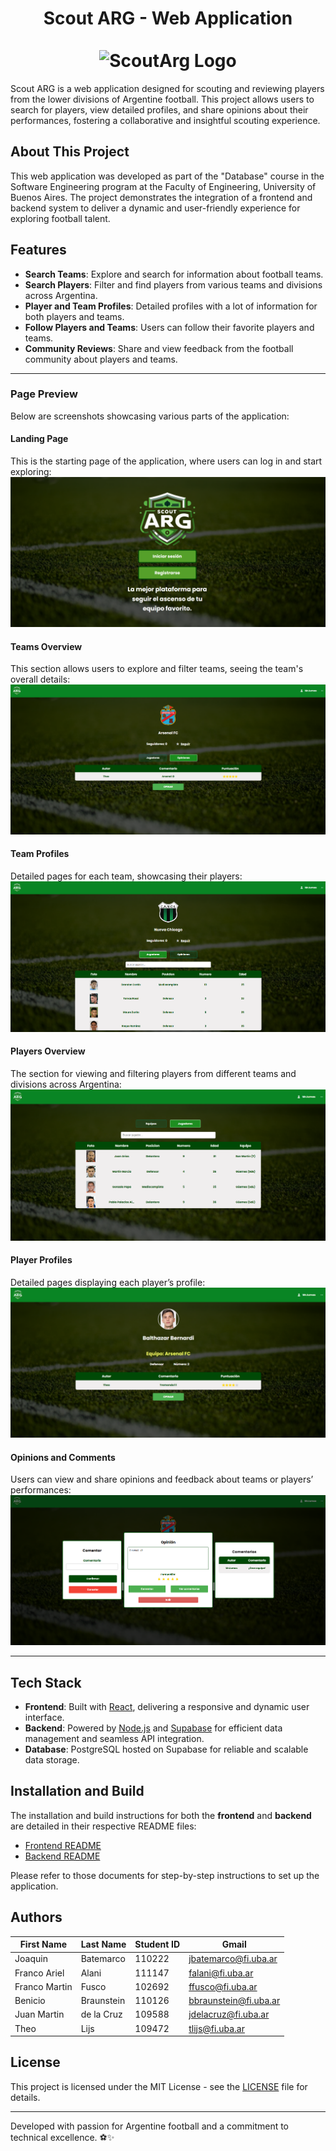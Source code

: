 <div align="center">
  <h1 align="center">
    Scout ARG - Web Application
    <br />
    <br />
      <img src="img/favicon.ico" alt="ScoutArg Logo" style="width:30%;">
  </h1>
</div> 

Scout ARG is a web application designed for scouting and reviewing players from the lower divisions of Argentine football. This project allows users to search for players, view detailed profiles, and share opinions about their performances, fostering a collaborative and insightful scouting experience.  

## About This Project  

This web application was developed as part of the "Database" course in the Software Engineering program at the Faculty of Engineering, University of Buenos Aires. The project demonstrates the integration of a frontend and backend system to deliver a dynamic and user-friendly experience for exploring football talent.

## Features  
- **Search Teams**: Explore and search for information about football teams.
- **Search Players**: Filter and find players from various teams and divisions across Argentina.  
- **Player and Team Profiles**: Detailed profiles with a lot of information for both players and teams.  
- **Follow Players and Teams**: Users can follow their favorite players and teams.  
- **Community Reviews**: Share and view feedback from the football community about players and teams.

---

### Page Preview  
Below are screenshots showcasing various parts of the application:  

#### Landing Page  
This is the starting page of the application, where users can log in and start exploring:  
<img src="img/landing_page.png" alt="Landing Page">  


#### Teams Overview  
This section allows users to explore and filter teams, seeing the team's overall details:  
<img src="img/team_op.png" alt="Teams Overview">  

#### Team Profiles  
Detailed pages for each team, showcasing their players:  
<img src="img/team_page.png" alt="Team Page">  

#### Players Overview  
The section for viewing and filtering players from different teams and divisions across Argentina:  
<img src="img/players_page.png" alt="Player Page">  

#### Player Profiles  
Detailed pages displaying each player’s profile:  
<img src="img/player_op.png" alt="Players Overview">  

#### Opinions and Comments  
Users can view and share opinions and feedback about teams or players’ performances:  
<img src="img/opinion_comments.png" alt="Opinions and Comments">  

---

## Tech Stack  
- **Frontend**: Built with [React](https://reactjs.org/), delivering a responsive and dynamic user interface.  
- **Backend**: Powered by [Node.js](https://nodejs.org/) and [Supabase](https://supabase.io/) for efficient data management and seamless API integration.  
- **Database**: PostgreSQL hosted on Supabase for reliable and scalable data storage.  

## Installation and Build  

The installation and build instructions for both the **frontend** and **backend** are detailed in their respective README files:  
- [Frontend README](scout_frontend/README.md)  
- [Backend README](scout_backend/README.md)  

Please refer to those documents for step-by-step instructions to set up the application.  

## Authors  

| First Name    | Last Name   | Student ID | Gmail                  |  
| ------------- | ----------- | ---------- | ---------------------- |  
| Joaquin       | Batemarco   | 110222     | jbatemarco@fi.uba.ar   |  
| Franco Ariel  | Alani       | 111147     | falani@fi.uba.ar       |  
| Franco Martin | Fusco       | 102692     | ffusco@fi.uba.ar       |  
| Benicio       | Braunstein  | 110126     | bbraunstein@fi.uba.ar  |  
| Juan Martin   | de la Cruz  | 109588     | jdelacruz@fi.uba.ar    |  
| Theo          | Lijs        | 109472     | tlijs@fi.uba.ar        |  

## License  

This project is licensed under the MIT License - see the [LICENSE](LICENSE) file for details.

---  

Developed with passion for Argentine football and a commitment to technical excellence. ⚽✨  
